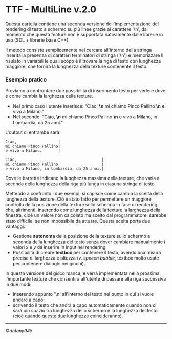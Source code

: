 ﻿# TTF - MultiLine v.2.0

Questa cartella contiene una seconda versione dell'implementazione del rendering di testo a schermo su più linee grazie al carattere '\n', dal momento che questa feature non è supportata nativamente dalle librerie in uso (SDL + librerie base C++).

Il metodo consiste semplicemente nel cercare all'interno della stringa inserita la presenza di caratteri terminatori di stringa ('\n') e memorizzare il risulato in variabili le quali scopo è il trovare la riga di testo con lunghezza maggiore, che fornirà la lunghezza della texture contenente il testo.
### Esempio pratico
Proviamo a confrontare due possibilità di inserimento testo per vedere dove e come cambia la larghezza della texture.
* Nel primo caso l'utente inserisce:
"Ciao, **\n** mi chiamo Pinco Pallino **\n** e vivo a Milano."
* Nel secondo:
"Ciao, **\n** mi chiamo Pinco Pallino **\n** e vivo a Milano, in Lombardia, da 25 anni."

L'output di entrambe sarà:
```
Ciao,                  |
mi chiamo Pinco Pallino|
e vivo a Milano.       |
```
```
Ciao,                                     |
mi chiamo Pinco Pallino                   |
e vivo a Milano, in Lombardia, da 25 anni.|
```

Dove le barrette indicano la lunghezza massima della texture, che varia a seconda della lunghezza della riga più lunga in ciasuna stringa di testo.

Mettendo a confronto i due esempi, si capisce come cambia la scelta della lunghezza della texture.
Ciò è stato fatto per permettere un maggiore controllo della posizione della texture sullo schermo in fase di rendering che, altrimenti, inserendo come lunghezza della texture la larghezza della finestra, cioè un valore non calcolato ma scelto dal programmatore, sarebbe stato difficile, se non impossibile da attuare. Questa scelta porta due vantaggi:
* Gestione **autonoma** della posizione della texture sullo schermo a seconda della lunghezza del testo senza dover cambiare manualmente i valori _x_ e _y_ da inserire in input nel rendering.
* Possibilità di creare **textbox** per contenere il testo, avendo una misura precisa di larghezza e altezza (v. _speech bubble_, textbox molto usate per contenere dialoghi nei giochi).

In questa versione del gioco manca, e verrà implementata nella prossima, l'importante feature che consentirà all'utente di passare alla riga successiva in due modi:
* inserendo appunto '\n' all'interno del testo nel punto in cui si vuole andare a capo;
* scrivendo il testo che andrà a capo automaticamente quando non ci sarà più spazio tra lunghezza dello schermo e la lunghezza del testo (cioè quando queste due lunghezze coincideranno).

___

*©antony945*
